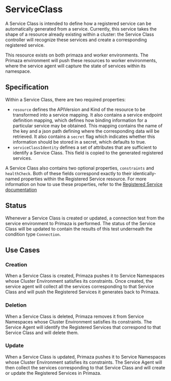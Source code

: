 # ServiceClass

A Service Class is intended to define how a registered service can be automatically generated from a service.
Currently, this service takes the shape of a resource already existing within a cluster: the Service Class controller will recognize these services and create a corresponding registered service.

This resource exists on both primaza and worker environments.
The Primaza environment will push these resources to worker environments, where the service agent will capture the state of services within its namespace. 

## Specification

Within a Service Class, there are two required properties:
- `resource` defines the APIVersion and Kind of the resource to be transformed into a service mapping.
  It also contains a service endpoint definition mapping, which defines how binding information for a particular service may be obtained.
  This mapping contains the name of the key and a json path defining where the corresponding data will be retrieved.
  It also contains a `secret` flag which indicates whether this information should be stored in a secret, which defaults to true.
- `serviceClassIdentity` defines a set of attributes that are sufficient to identify a Service Class.
  This field is copied to the generated registered services.

A Service Class also contains two optional properties, `constraints` and `healthCheck`.
Both of these fields correspond exactly to their identically-named properties within the Registered Service resource.
For more information on how to use these properties, refer to the [Registered Service documentation](./registeredservices.md)

## Status

Whenever a Service Class is created or updated, a connection test from the service environment to Primaza is performed.
The status of the Service Class will be updated to contain the results of this test underneath the condition type `Connection`.

## Use Cases

### Creation

When a Service Class is created, Primaza pushes it to Service Namespaces whose Cluster Environment satisfies its constraints.
Once created, the service agent will collect all the services corresponding to that Service Class and will push the Registered Services it generates back to Primaza.

### Deletion

When a Service Class is deleted, Primaza removes it from Service Namespaces whose Cluster Environment satisfies its constraints.
The Service Agent will identify the Registered Services that correspond to that Service Class and will delete them.

### Update

When a Service Class is updated, Primaza pushes it to Service Namespaces whose Cluster Environment satisfies its constraints.
The Service Agent will then collect the services corresponding to that Service Class and will create or update the Registered Services in Primaza.
